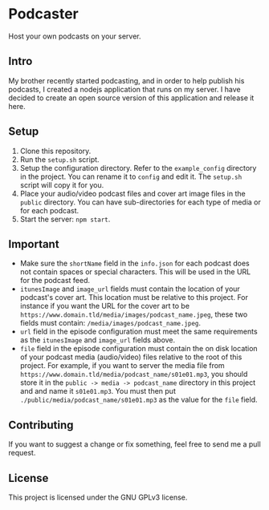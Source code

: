 Podcaster
=========

Host your own podcasts on your server.

Intro
-----

My brother recently started podcasting, and in order to help publish his podcasts, I created a nodejs application that runs on my server.
I have decided to create an open source version of this application and release it here. 

Setup
-----

1. Clone this repository.
2. Run the `setup.sh` script.
3. Setup the configuration directory. Refer to the `example_config` directory in the project. You can rename it to `config` and edit it. The `setup.sh` script will copy it for you.
4. Place your audio/video podcast files and cover art image files in the `public` directory. You can have sub-directories for each type of media or for each podcast.
5. Start the server: `npm start`.

Important
---------

- Make sure the `shortName` field in the `info.json` for each podcast does not contain spaces or special characters. This will be used in the URL for the podcast feed.
- `itunesImage` and `image_url` fields must contain the location of your podcast's cover art. This location must be relative to this project. For instance if you want the URL for the cover art to be `https://www.domain.tld/media/images/podcast_name.jpeg`, these two fields must contain: `/media/images/podcast_name.jpeg`.
- `url` field in the episode configuration must meet the same requirements as the `itunesImage` and `image_url` fields above.
- `file` field in the episode configuration must contain the on disk location of your podcast media (audio/video) files relative to the root of this project. For example, if you want to server the media file from `https://www.domain.tld/media/podcast_name/s01e01.mp3`, you should store it in the `public -> media -> podcast_name` directory in this project and and name it `s01e01.mp3`. You must then put `./public/media/podcast_name/s01e01.mp3` as the value for the `file` field.

Contributing
------------

If you want to suggest a change or fix something, feel free to send me a pull request.

License
-------

This project is licensed under the GNU GPLv3 license.